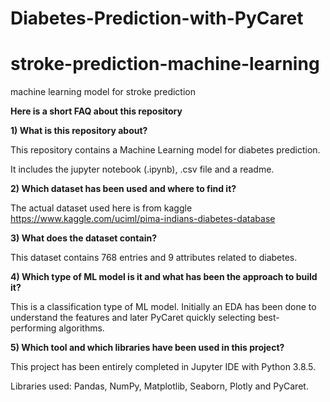 # Diabetes-Prediction-with-PyCaret
# stroke-prediction-machine-learning
machine learning model for stroke prediction 

**Here is a short FAQ about this repository**

**1) What is this repository about?**

This repository contains a Machine Learning model for diabetes prediction.

It includes the jupyter notebook (.ipynb), .csv file and a readme.

**2) Which dataset has been used and where to find it?**

The actual dataset used here is from kaggle
https://www.kaggle.com/uciml/pima-indians-diabetes-database

**3) What does the dataset contain?**

This dataset contains 768 entries and 9 attributes related to diabetes.

**4) Which type of ML model is it and what has been the approach to build it?**

This is a classification type of ML model. Initially an EDA has been done to understand the features and later PyCaret quickly selecting best-performing algorithms. 

**5) Which tool and which libraries have been used in this project?**

This project has been entirely completed in Jupyter IDE with Python 3.8.5.

Libraries used: Pandas, NumPy, Matplotlib, Seaborn, Plotly and PyCaret.
